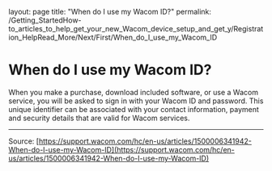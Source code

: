layout: page
title: "When do I use my Wacom ID?"
permalink: /Getting_StartedHow-to_articles_to_help_get_your_new_Wacom_device_setup_and_get_y/Registration_HelpRead_More/Next/First/When_do_I_use_my_Wacom_ID

# When do I use my Wacom ID?

When you make a purchase, download included software, or use a Wacom service, you will be asked to sign in with your Wacom ID and password. This unique identifier can be associated with your contact information, payment and security details that are valid for Wacom services.

---
Source: [https://support.wacom.com/hc/en-us/articles/1500006341942-When-do-I-use-my-Wacom-ID](https://support.wacom.com/hc/en-us/articles/1500006341942-When-do-I-use-my-Wacom-ID)
